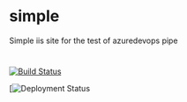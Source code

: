 # simple
Simple iis site for the test of azuredevops pipe
#
#
#
[![Build Status](https://dev.azure.com/jesusoctavioas/jesusoctavioas/_apis/build/status/jesusoctavioas.simple%20(2)?branchName=master)](https://dev.azure.com/jesusoctavioas/jesusoctavioas/_build/latest?definitionId=3&branchName=master)


[![Deployment Status](https://vsrm.dev.azure.com/jesusoctavioas/_apis/public/Release/badge/337092a6-f987-4bfb-9856-7e7e3dd64ed3/2/2)
